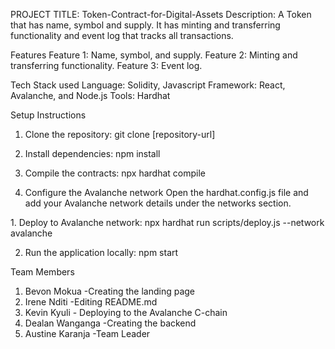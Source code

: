 PROJECT TITLE: Token-Contract-for-Digital-Assets
Description: A Token that has name, symbol and supply.
It has minting and transferring functionality and event log that tracks all transactions.

Features
Feature 1: Name, symbol, and supply.
Feature 2: Minting and transferring functionality.
Feature 3: Event log.

Tech Stack used
Language: Solidity, Javascript
Framework: React, Avalanche, and Node.js
Tools: Hardhat

Setup Instructions
1. Clone the repository:
git clone [repository-url]

2. ​Install dependencies:
npm install

3. ​Compile the contracts:
npx hardhat compile

4. ​Configure the Avalanche network
​Open the hardhat.config.js file and add your Avalanche network details under the networks section.

​1. Deploy to Avalanche network:
npx hardhat run scripts/deploy.js --network avalanche

2. ​Run the application locally:
npm start

Team Members
1. Bevon Mokua -Creating the landing page
2. Irene Nditi -Editing README.md
3. Kevin Kyuli - Deploying to the Avalanche C-chain
4. Dealan Wanganga -Creating the backend
6. Austine Karanja -Team Leader
   

